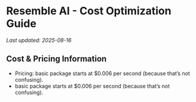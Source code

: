 # Resemble AI - Cost Optimization Guide

*Last updated: 2025-08-16*

## Cost & Pricing Information

- Pricing: basic package starts at $0.006 per second (because that’s not confusing).
- basic package starts at $0.006 per second (because that’s not confusing).

